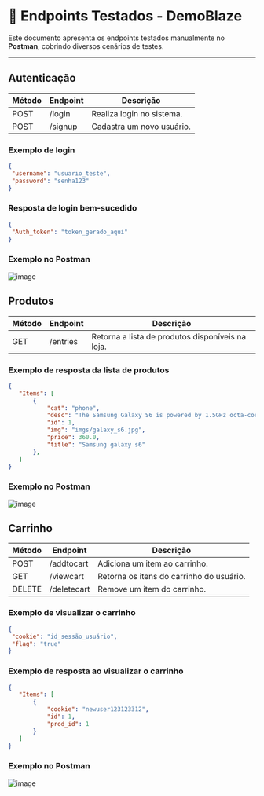 # 📌 Endpoints Testados - DemoBlaze

Este documento apresenta os endpoints testados manualmente no **Postman**, cobrindo diversos cenários de testes.

---

## Autenticação
 | Método | Endpoint  | Descrição |
 |--------|----------|-----------|
 | POST | /login | Realiza login no sistema. |
 | POST | /signup | Cadastra um novo usuário. |
 
 ### Exemplo de login
 ```json
 {
  "username": "usuario_teste",
  "password": "senha123"
 }
 ```
 ### Resposta de login bem-sucedido
 ```json
 {
  "Auth_token": "token_gerado_aqui"
 }
 ```
### Exemplo no Postman
![image](https://github.com/user-attachments/assets/c4334b52-3c0f-4680-9969-ccd945a20ce9)

## Produtos
 | Método | Endpoint      | Descrição |
 |--------|-------------|-----------|
 | GET  | /entries  | Retorna a lista de produtos disponíveis na loja. |

 ### Exemplo de resposta da lista de produtos
 ```json
{
    "Items": [
        {
            "cat": "phone",
            "desc": "The Samsung Galaxy S6 is powered by 1.5GHz octa-core Samsung Exynos 7420\n processor and it comes with 3GB of RAM. The phone packs 32GB of \ninternal storage cannot be expanded. ",
            "id": 1,
            "img": "imgs/galaxy_s6.jpg",
            "price": 360.0,
            "title": "Samsung galaxy s6"
        },
    ]
}
 ```
### Exemplo no Postman
![image](https://github.com/user-attachments/assets/15a4c49b-b49d-4efd-b586-57582c3021b5)

## Carrinho
| Método | Endpoint       | Descrição |
 |--------|--------------|-----------|
 | POST | /addtocart | Adiciona um item ao carrinho. |
 | GET  | /viewcart  | Retorna os itens do carrinho do usuário. |
 | DELETE | /deletecart | Remove um item do carrinho. |

 ### Exemplo de visualizar o carrinho
 ```json
{
  "cookie": "id_sessão_usuário", 
  "flag": "true"
}
 ```
 ### Exemplo de resposta ao visualizar o carrinho
 ```json
{
    "Items": [
        {
            "cookie": "newuser123123312",
            "id": 1,
            "prod_id": 1
        }
    ]
}
 ```
### Exemplo no Postman
![image](https://github.com/user-attachments/assets/2874ccdd-5b0a-4dde-85eb-e1665094a27e)
